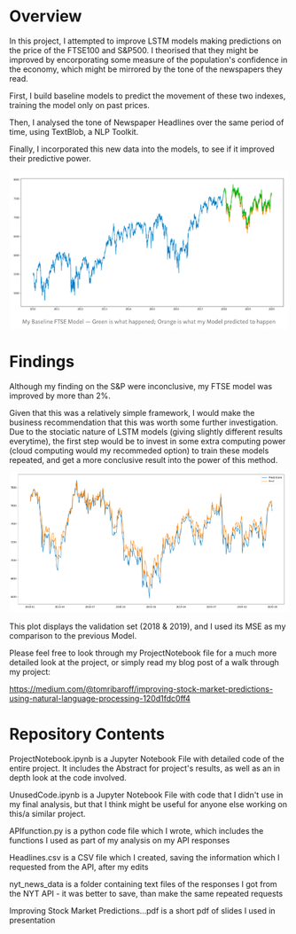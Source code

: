 # Overview

In this project, I attempted to improve LSTM models making predictions on the price of the FTSE100 and S&P500. I theorised that they might be improved by encorporating some measure of the population's confidence in the economy, which might be mirrored by the tone of the newspapers they read.

First, I build baseline models to predict the movement of these two indexes, training the model only on past prices.

Then, I analysed the tone of Newspaper Headlines over the same period of time, using TextBlob, a NLP Toolkit.

Finally, I incorporated this new data into the models, to see if it improved their predictive power.

![](Pictures/BaselineFTSEPlot.png)

# Findings

Although my finding on the S&P were inconclusive, my FTSE model was improved by more than 2%. 

Given that this was a relatively simple framework, I would make the business recommendation that this was worth some further investigation. Due to the stociatic nature of LSTM models (giving slightly different results everytime), the first step would be to invest in some extra computing power (cloud computing would my recommeded option) to train these models repeated, and get a more conclusive result into the power of this method.

![](Pictures/After.png)

This plot displays the validation set (2018 & 2019), and I used its MSE as my comparison to the previous Model.  

Please feel free to look through my ProjectNotebook file for a much more detailed look at the project, or simply read my blog post of a walk through my project:

https://medium.com/@tomribaroff/improving-stock-market-predictions-using-natural-language-processing-120d1fdc0ff4

# Repository Contents

ProjectNotebook.ipynb is a Jupyter Notebook File with detailed code of the entire project. It includes the Abstract for project's results, as well as an in depth look at the code involved. 

UnusedCode.ipynb is a Jupyter Notebook File with code that I didn't use in my final analysis, but that I think might be useful for anyone else working on this/a similar project. 

APIfunction.py is a python code file which I wrote, which includes the functions I used as part of my analysis on my API responses

Headlines.csv is a CSV file which I created, saving the information which I requested from the API, after my edits

nyt_news_data is a folder containing text files of the responses I got from the NYT API - it was better to save, than make the same repeated requests

Improving Stock Market Predictions...pdf is a short pdf of slides I used in presentation

